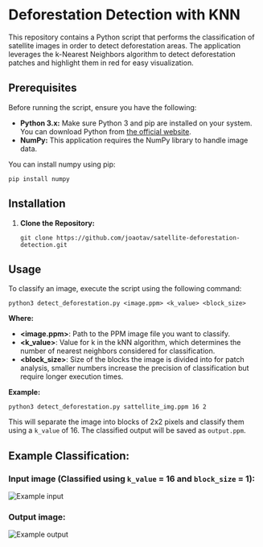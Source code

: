 # Deforestation Detection with KNN

This repository contains a Python script that performs the classification of satellite images in order to detect deforestation areas. The application leverages the k-Nearest Neighbors algorithm to detect deforestation patches and highlight them in red for easy visualization.

## Prerequisites

Before running the script, ensure you have the following:

- **Python 3.x:** Make sure Python 3 and pip are installed on your system. You can download Python from [the official website](https://www.python.org/downloads/).
- **NumPy:** This application requires the NumPy library to handle image data.

You can install numpy using pip:

`pip install numpy`

## Installation

1. **Clone the Repository:**

   ```
   git clone https://github.com/joaotav/satellite-deforestation-detection.git
   ```

## Usage

To classify an image, execute the script using the following command:
```
python3 detect_deforestation.py <image.ppm> <k_value> <block_size>
```
**Where:**
   - **<image.ppm>**: Path to the PPM image file you want to classify.
   - **<k_value>**: Value for k in the kNN algorithm, which determines the number of nearest neighbors considered for classification.
   - **<block_size>**: Size of the blocks the image is divided into for patch analysis, smaller numbers increase the precision of classification but require longer execution times.

**Example:**

```
python3 detect_deforestation.py sattellite_img.ppm 16 2
```

This will separate the image into blocks of 2x2 pixels and classify them using a `k_value` of 16.
The classified output will be saved as `output.ppm`.

## Example Classification:

### Input image (Classified using `k_value` = 16 and `block_size` = 1):

![Example input](docs/imgs/sattelite_img.png)

### Output image:

![Example output](detection.png)
